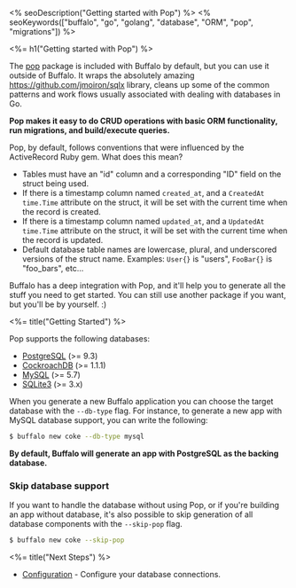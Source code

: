 <% seoDescription("Getting started with Pop") %>
<% seoKeywords(["buffalo", "go", "golang", "database", "ORM", "pop", "migrations"]) %>

<%= h1("Getting started with Pop") %>

The [pop](https://godoc.org/github.com/gobuffalo/pop) package is included with Buffalo by default, but you can use it outside of Buffalo. It wraps the absolutely amazing https://github.com/jmoiron/sqlx library, cleans up some of the common patterns and work flows usually associated with dealing with databases in Go.

**Pop makes it easy to do CRUD operations with basic ORM functionality, run migrations, and build/execute queries.**

Pop, by default, follows conventions that were influenced by the ActiveRecord Ruby gem. What does this mean?

* Tables must have an "id" column and a corresponding "ID" field on the struct being used.
* If there is a timestamp column named `created_at`, and a `CreatedAt time.Time` attribute on the struct, it will be set with the current time when the record is created.
* If there is a timestamp column named `updated_at`, and a `UpdatedAt time.Time` attribute on the struct, it will be set with the current time when the record is updated.
* Default database table names are lowercase, plural, and underscored versions of the struct name. Examples: `User{}` is "users", `FooBar{}` is "foo_bars", etc...

Buffalo has a deep integration with Pop, and it'll help you to generate all the stuff you need to get started. You can still use another package if you want, but you'll be by yourself. :)

<%= title("Getting Started") %>

Pop supports the following databases:
* [PostgreSQL](https://www.postgresql.org/) (>= 9.3)
* [CockroachDB](https://www.cockroachlabs.com/) (>= 1.1.1)
* [MySQL](https://www.mysql.com/) (>= 5.7)
* [SQLite3](https://sqlite.org/) (>= 3.x)

When you generate a new Buffalo application you can choose the target database with the `--db-type` flag. For instance, to generate a new app with MySQL database support, you can write the following:

```bash
$ buffalo new coke --db-type mysql
```

**By default, Buffalo will generate an app with PostgreSQL as the backing database.**

### Skip database support

If you want to handle the database without using Pop, or if you're building an app without database, it's also possible to skip generation of all database components with the `--skip-pop` flag.

```bash
$ buffalo new coke --skip-pop
```

<%= title("Next Steps") %>

* [Configuration](/en/docs/db/configuration) - Configure your database connections.